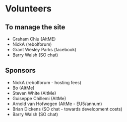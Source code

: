 # Volunteers

## To manage the site

- Graham Chiu (AltME)
- NickA (rebolforum)
- Grant Wesley Parks (facebook)
- Barry Walsh (SO chat)

## Sponsors

- NickA (rebolforum - hosting fees)
- Bo (AltMe)
- Steven White (AltMe)
- Guiseppe Chillemi (AltMe)
- Arnold van Hofwegen (AltMe - EU5/annum)
- Brian Dickens (SO chat - towards development costs)
- Barry Walsh (SO chat)

